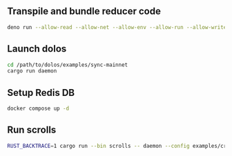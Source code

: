 ## Transpile and bundle reducer code
```bash
deno run --allow-read --allow-net --allow-env --allow-run --allow-write  build.ts
```

## Launch dolos
```bash
cd /path/to/dolos/examples/sync-mainnet
cargo run daemon
```

## Setup Redis DB
```bash
docker compose up -d
```

## Run scrolls
```bash
RUST_BACKTRACE=1 cargo run --bin scrolls -- daemon --config examples/crdt/daemon.toml
```